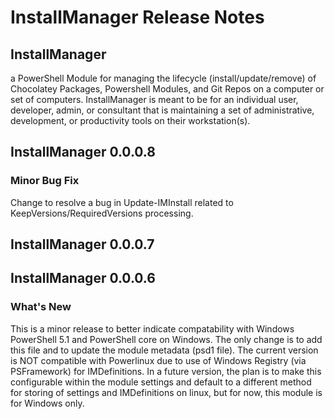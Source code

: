 # InstallManager Release Notes

## InstallManager

a PowerShell Module for managing the lifecycle (install/update/remove) of Chocolatey Packages, Powershell Modules, and Git Repos on a computer or set of computers.  InstallManager is meant to be for an individual user, developer, admin, or consultant that is maintaining a set of administrative, development, or productivity tools on their workstation(s).

## InstallManager 0.0.0.8

### Minor Bug Fix

Change to resolve a bug in Update-IMInstall related to KeepVersions/RequiredVersions processing.

## InstallManager 0.0.0.7

## InstallManager 0.0.0.6

### What's New

This is a minor release to better indicate compatability with Windows PowerShell 5.1 and PowerShell core on Windows. The only change is to add this file and to update the module metadata (psd1 file).  The current version is NOT compatible with Powerlinux due to use of Windows Registry (via PSFramework) for IMDefinitions.  In a future version, the plan is to make this configurable within the module settings and default to a different method for storing of settings and IMDefinitions on linux, but for now, this module is for Windows only.
